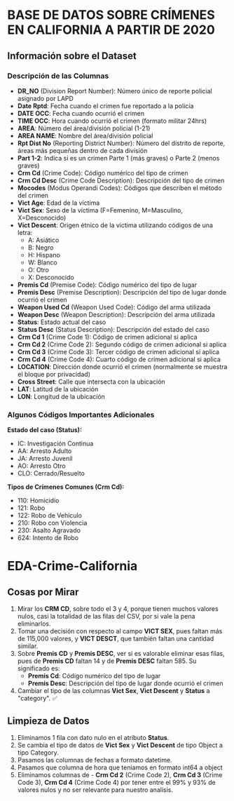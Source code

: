 # BASE DE DATOS SOBRE CRÍMENES EN CALIFORNIA A PARTIR DE 2020

## Información sobre el Dataset

### Descripción de las Columnas

- **DR_NO** (Division Report Number): Número único de reporte policial asignado por LAPD
- **Date Rptd**: Fecha cuando el crimen fue reportado a la policía
- **DATE OCC**: Fecha cuando ocurrió el crimen
- **TIME OCC**: Hora cuando ocurrió el crimen (formato militar 24hrs)
- **AREA**: Número del área/división policial (1-21)
- **AREA NAME**: Nombre del área/división policial
- **Rpt Dist No** (Reporting District Number): Número del distrito de reporte, áreas más pequeñas dentro de cada división
- **Part 1-2**: Indica si es un crimen Parte 1 (más graves) o Parte 2 (menos graves)
- **Crm Cd** (Crime Code): Código numérico del tipo de crimen
- **Crm Cd Desc** (Crime Code Description): Descripción del tipo de crimen
- **Mocodes** (Modus Operandi Codes): Códigos que describen el método del crimen
- **Vict Age**: Edad de la víctima
- **Vict Sex**: Sexo de la víctima (F=Femenino, M=Masculino, X=Desconocido)
- **Vict Descent**: Origen étnico de la víctima utilizando códigos de una letra:
  - A: Asiático
  - B: Negro
  - H: Hispano
  - W: Blanco
  - O: Otro
  - X: Desconocido
- **Premis Cd** (Premise Code): Código numérico del tipo de lugar
- **Premis Desc** (Premise Description): Descripción del tipo de lugar donde ocurrió el crimen
- **Weapon Used Cd** (Weapon Used Code): Código del arma utilizada
- **Weapon Desc** (Weapon Description): Descripción del arma utilizada
- **Status**: Estado actual del caso
- **Status Desc** (Status Description): Descripción del estado del caso
- **Crm Cd 1** (Crime Code 1): Código de crimen adicional si aplica
- **Crm Cd 2** (Crime Code 2): Segundo código de crimen adicional si aplica
- **Crm Cd 3** (Crime Code 3): Tercer código de crimen adicional si aplica
- **Crm Cd 4** (Crime Code 4): Cuarto código de crimen adicional si aplica
- **LOCATION**: Dirección donde ocurrió el crimen (normalmente se muestra el bloque por privacidad)
- **Cross Street**: Calle que intersecta con la ubicación
- **LAT**: Latitud de la ubicación
- **LON**: Longitud de la ubicación

### Algunos Códigos Importantes Adicionales

**Estado del caso (Status):**
- IC: Investigación Continua
- AA: Arresto Adulto
- JA: Arresto Juvenil
- AO: Arresto Otro
- CLO: Cerrado/Resuelto

**Tipos de Crímenes Comunes (Crm Cd):**
- 110: Homicidio
- 121: Robo
- 122: Robo de Vehículo
- 210: Robo con Violencia
- 230: Asalto Agravado
- 624: Intento de Robo

# EDA-Crime-California

## Cosas por Mirar

1. Mirar los **CRM CD**, sobre todo el 3 y 4, porque tienen muchos valores nulos, casi la totalidad de las filas del CSV, por si vale la pena eliminarlos.
2. Tomar una decisión con respecto al campo **VICT SEX**, pues faltan más de 115,000 valores, y **VICT DESCT**, que también faltan una cantidad similar.
3. Sobre **Premis CD** y **Premis DESC**, ver si es valorable eliminar esas filas, pues de **Premis CD** faltan 14 y de **Premis DESC** faltan 585. Su significado es:
   - **Premis Cd**: Código numérico del tipo de lugar
   - **Premis Desc**: Descripción del tipo de lugar donde ocurrió el crimen
4. Cambiar el tipo de las columnas **Vict Sex**, **Vict Descent** y **Status** a "category".  ✅

## Limpieza de Datos

1. Eliminamos 1 fila con dato nulo en el atributo **Status**.
2. Se cambia el tipo de datos de **Vict Sex** y **Vict Descent** de tipo Object a tipo Category.
3. Pasamos las columnas de fechas a formato datetime.
4. Pasamos que columna de hora que teniamos en formato int64 a object
5. Eliminamos columnas de - **Crm Cd 2** (Crime Code 2), **Crm Cd 3** (Crime Code 3), **Crm Cd 4** (Crime Code 4) por tener entre el 99% y 93% de valores nulos y no ser relevante para nuestro analisis.
